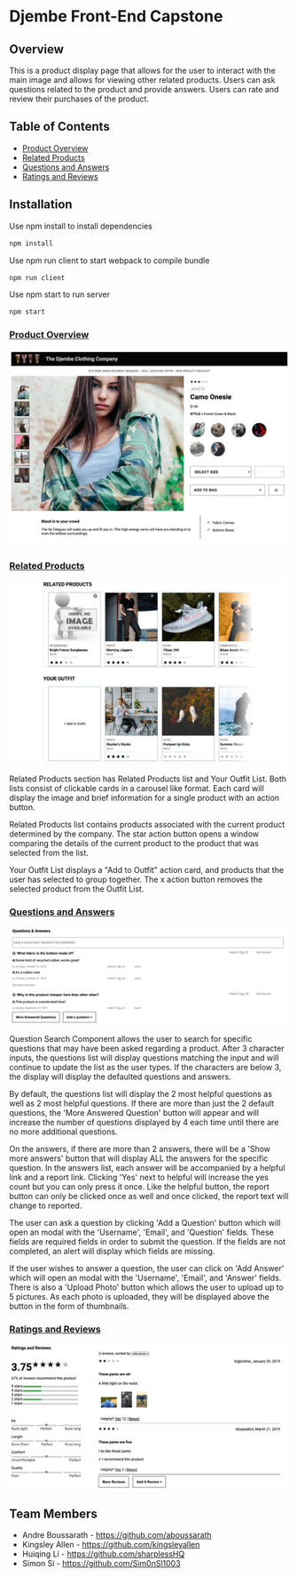 # Djembe Front-End Capstone

## Overview

This is a product display page that allows for the user to interact with the main image and allows for viewing other related products. Users can ask questions related to the product and provide answers. Users can rate and review their purchases of the product.

## Table of Contents
* [Product Overview](#product-overview)
* [Related Products](#related-products)
* [Questions and Answers](#questions-and-answers)
* [Ratings and Reviews](#ratings-and-reviews)


## Installation

Use npm install to install dependencies
```bash
npm install
```
Use npm run client to start webpack to compile bundle
```bash
npm run client
```
Use npm start to run server
```bash
npm start
```

### [Product Overview](#product-overview)
![Product Overview](readme-screenshots/1-overview.png?raw=true "Optional Title")

### [Related Products](#related-products)
![Related Products](readme-screenshots/2-related-products.png?raw=true "Optional Title")

Related Products section has Related Products list and Your Outfit List. Both lists consist of clickable cards in a carousel like format. Each card will display the image and brief information for a single product with an action button.

Related Products list contains products associated with the current product determined by the company. The star action button opens a window comparing the details of the current product to the product that was selected from the list.

Your Outfit List displays a "Add to Outfit" action card, and products that the user has selected to group together. The x action button removes the selected product from the Outfit List.

### [Questions and Answers](#questions-and-answers)
![Question and Answers](readme-screenshots/3-questions-and-answers.png?raw=true "Optional Title")

Question Search Component allows the user to search for specific questions that may have been asked regarding a product. After 3 character inputs, the questions list will display questions matching the input and will continue to update the list as the user types. If the characters are below 3, the display will display the defaulted questions and answers.

By default, the questions list will display the 2 most helpful questions as well as 2 most helpful questions. If there are more than just the 2 default questions, the 'More Answered Question' button will appear and will increase the number of questions displayed by 4 each time until there are no more additional questions.

On the answers, if there are more than 2 answers, there will be a 'Show more answers' button that will display ALL the answers for the specific question.
In the answers list, each answer will be accompanied by a helpful link and a report link. Clicking 'Yes' next to helpful will increase the yes count but you can only press it once. Like the helpful button, the report button can only be clicked once as well and once clicked, the report text will change to reported.

The user can ask a question by clicking 'Add a Question' button which will open an modal with the 'Username', 'Email', and 'Question' fields. These fields are required fields in order to submit the question. If the fields are not completed, an alert will display which fields are missing.

If the user wishes to answer a question, the user can click on 'Add Answer' which will open an modal with the 'Username', 'Email', and 'Answer' fields. There is also a 'Upload Photo' button which allows the user to upload up to 5 pictures. As each photo is uploaded, they will be displayed above the button in the form of thumbnails.

### [Ratings and Reviews](#ratings-and-reviews)
![Ratings and Reviews](readme-screenshots/4-ratings-and-reviews.png?raw=true "Optional Title")


## Team Members
* Andre Boussarath - https://github.com/aboussarath
* Kingsley Allen - https://github.com/kingsleyallen
* Huiqing Li - https://github.com/sharplessHQ
* Simon Si - https://github.com/Sim0nSl1003


